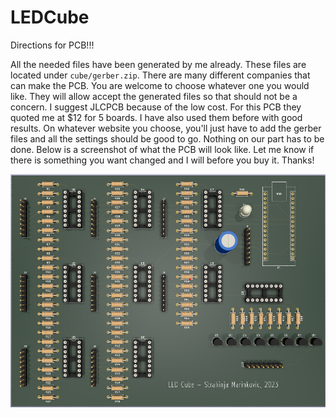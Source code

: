 # LEDCube

Directions for PCB!!!

All the needed files have been generated by me already. These files are located under `cube/gerber.zip`. There are many different
companies that can make the PCB. You are welcome to choose whatever one you would like. They will allow accept the generated files so
that should not be a concern. I suggest JLCPCB because of the low cost. For this PCB they quoted me at $12 for 5 boards. I have also used 
them before with good results. On whatever website you choose, you'll just have to add the gerber files and all the settings should be good
to go. Nothing on our part has to be done. Below is a screenshot of what the PCB will look like. Let me know if there is something you want 
changed and I will before you buy it. Thanks!

![alt text](https://github.com/strah19/LEDCube/blob/master/pcb_image.png?raw=true)
